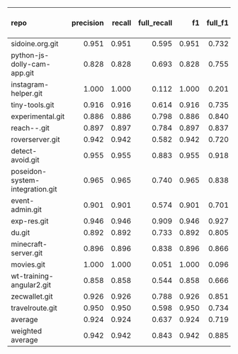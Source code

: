 | repo                            |   precision |   recall |   full_recall |    f1 |   full_f1 |   ppcr |   support |   full_support |   Rules Number |   Average Rule Len |
|:--------------------------------|------------:|---------:|--------------:|------:|----------:|-------:|----------:|---------------:|---------------:|-------------------:|
| sidoine.org.git                 |       0.951 |    0.951 |         0.595 | 0.951 |     0.732 |  0.625 |       389 |            622 |              2 |                4.5 |
| python-js-dolly-cam-app.git     |       0.828 |    0.828 |         0.693 | 0.828 |     0.755 |  0.837 |       221 |            264 |              8 |                4.4 |
| instagram-helper.git            |       1.000 |    1.000 |         0.112 | 1.000 |     0.201 |  0.112 |        14 |            125 |              1 |                2.0 |
| tiny-tools.git                  |       0.916 |    0.916 |         0.614 | 0.916 |     0.735 |  0.670 |     40030 |          59727 |              7 |                8.0 |
| experimental.git                |       0.886 |    0.886 |         0.798 | 0.886 |     0.840 |  0.901 |      2891 |           3209 |             31 |                6.0 |
| reach--.git                     |       0.897 |    0.897 |         0.784 | 0.897 |     0.837 |  0.874 |      3126 |           3576 |              7 |                5.1 |
| roverserver.git                 |       0.942 |    0.942 |         0.582 | 0.942 |     0.720 |  0.618 |       643 |           1041 |              4 |                4.2 |
| detect-avoid.git                |       0.955 |    0.955 |         0.883 | 0.955 |     0.918 |  0.924 |     86059 |          93118 |             68 |               10.4 |
| poseidon-system-integration.git |       0.965 |    0.965 |         0.740 | 0.965 |     0.838 |  0.767 |      3642 |           4749 |             11 |                5.7 |
| event-admin.git                 |       0.901 |    0.901 |         0.574 | 0.901 |     0.701 |  0.637 |       345 |            542 |              5 |                4.2 |
| exp-res.git                     |       0.946 |    0.946 |         0.909 | 0.946 |     0.927 |  0.961 |    178885 |         186161 |            741 |               14.0 |
| du.git                          |       0.892 |    0.892 |         0.733 | 0.892 |     0.805 |  0.822 |       518 |            630 |              4 |                3.2 |
| minecraft-server.git            |       0.896 |    0.896 |         0.838 | 0.896 |     0.866 |  0.935 |     12277 |          13129 |             20 |                7.5 |
| movies.git                      |       1.000 |    1.000 |         0.051 | 1.000 |     0.096 |  0.051 |         9 |            178 |              2 |                2.0 |
| wt-training-angular2.git        |       0.858 |    0.858 |         0.544 | 0.858 |     0.666 |  0.634 |       353 |            557 |             16 |                3.9 |
| zecwallet.git                   |       0.926 |    0.926 |         0.788 | 0.926 |     0.851 |  0.851 |      4934 |           5796 |             17 |                8.7 |
| travelroute.git                 |       0.950 |    0.950 |         0.598 | 0.950 |     0.734 |  0.629 |       399 |            634 |              4 |                4.5 |
| average                         |       0.924 |    0.924 |         0.637 | 0.924 |     0.719 |  0.697 |     19690 |          22003 |             55 |                5.8 |
| weighted average                |       0.942 |    0.942 |         0.843 | 0.942 |     0.885 |  0.908 |           |                |                |                    |